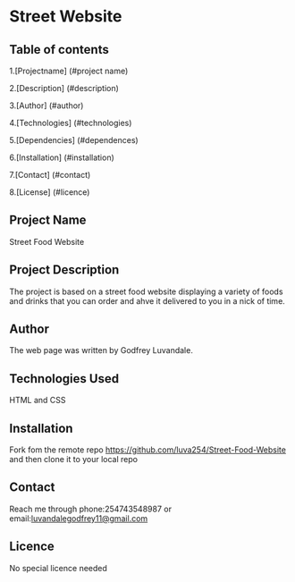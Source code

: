 # Street Website
## Table of contents
1.[Projectname] (#project name)

2.[Description] (#description)

3.[Author] (#author)

4.[Technologies] (#technologies)

5.[Dependencies] (#dependences)

6.[Installation] (#installation)

7.[Contact] (#contact)

8.[License] (#licence)

## Project Name
Street Food Website
## Project Description
The project is based on a street food website displaying a variety of foods and drinks that you can order and ahve it delivered to you in a nick of time.
## Author
The web page was written by Godfrey Luvandale.
## Technologies Used
HTML and CSS
## Installation
Fork fom the remote repo https://github.com/luva254/Street-Food-Website and then clone it to your local repo
## Contact
Reach me through phone:254743548987 or email:luvandalegodfrey11@gmail.com
## Licence
No special licence needed